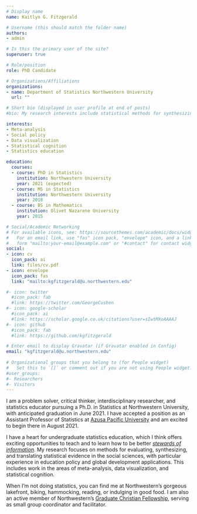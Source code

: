 ```yaml
---
# Display name
name: Kaitlyn G. Fitzgerald

# Username (this should match the folder name)
authors:
- admin

# Is this the primary user of the site?
superuser: true

# Role/position
role: PhD Candidate

# Organizations/Affiliations
organizations:
- name: Department of Statistics Northwestern University
  url: ""

# Short bio (displayed in user profile at end of posts)
#bio: My research interests include statistical methods for synthesizing and translating #evidence in the social policy decision-making context.

interests:
- Meta-analysis
- Social policy
- Data visualization
- Statistical cognition
- Statistics education

education:
  courses:
  - course: PhD in Statistics
    institution: Northwestern University
    year: 2021 (expected)
  - course: MS in Statistics
    institution: Northwestern University
    year: 2018
  - course: BS in Mathematics
    institution: Olivet Nazarene University
    year: 2015

# Social/Academic Networking
# For available icons, see: https://sourcethemes.com/academic/docs/widgets/#icons
#   For an email link, use "fas" icon pack, "envelope" icon, and a link in the
#   form "mailto:your-email@example.com" or "#contact" for contact widget.
social:
- icon: cv
  icon_pack: ai
  link: files/cv.pdf
- icon: envelope
  icon_pack: fas
  link: "mailto:kgfitzgerald@u.northwestern.edu"  

#- icon: twitter
  #icon_pack: fab
  #link: https://twitter.com/GeorgeCushen
#- icon: google-scholar
  #icon_pack: ai
  #link: https://scholar.google.co.uk/citations?user=sIwtMXoAAAAJ
#- icon: github
  #icon_pack: fab
  #link: https://github.com/kgfitzgerald

# Enter email to display Gravatar (if Gravatar enabled in Config)
email: "kgfitzgerald@u.northwestern.edu"
  
# Organizational groups that you belong to (for People widget)
#   Set this to `[]` or comment out if you are not using People widget.  
#user_groups:
#- Researchers
#- Visitors
---
```


I am a problem solver, critical thinker, interdisciplinary researcher, and statistics educator pursuing a Ph.D. in Statistics at Northwestern University, with anticipated graduation in June 2021. I have accepted a position as an Assistant Professor of Statistics at [Azusa Pacific University](https://www.apu.edu) and am excited to begin there in August 2021. 

I have a heart for undergraduate statistics education, which I think offers exciting opportunities to teach and to learn how to be better [*stewards of information*](https://katie-fitzgerald.netlify.app/teaching/). My research focuses on methods for evaluating, synthesizing, and translating statistical evidence in the social sciences, with particular experience in education policy and global development applications. This includes work in the areas of meta-analysis, data visualization, and statistical cognition.

<!--During my time at Northwestern, I have been funded as a Pre-doctoral Fellow in the [Institute of Education Sciences (IES) multi-disciplinary research training program](https://ies.ed.gov/funding/grantsearch/details.asp?ID=1463) and a Graduate Research Assistant with Northwestern's [Institute for Policy Research](https://www.ipr.northwestern.edu). I am a member of the [Statistics for Evidence-Based Policy and Practice (STEPP) Center](https://stepp.center) Lab, led by Drs. [Beth Tipton](https://www.bethtipton.com) and [Larry Hedges](https://www.ipr.northwestern.edu/faculty-experts/fellows/hedges.html). -->

When I’m not doing statistics, you can find me at Northwestern’s gorgeous lakefront, biking, hammocking, reading, or indulging in good food. I am also an active member of Northwestern’s [Graduate Christian Fellowship](http://studentorgs.northwestern.edu/gcf/), serving as small group coordinator and facilitator.
